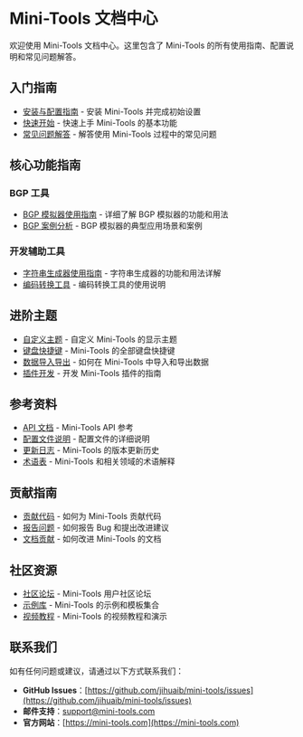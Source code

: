 # Mini-Tools 文档中心

欢迎使用 Mini-Tools 文档中心。这里包含了 Mini-Tools 的所有使用指南、配置说明和常见问题解答。

## 入门指南

- [安装与配置指南](installation_guide.md) - 安装 Mini-Tools 并完成初始设置
- [快速开始](quick_start.md) - 快速上手 Mini-Tools 的基本功能
- [常见问题解答](faq.md) - 解答使用 Mini-Tools 过程中的常见问题

## 核心功能指南

### BGP 工具

- [BGP 模拟器使用指南](bgp_simulator_guide.md) - 详细了解 BGP 模拟器的功能和用法
- [BGP 案例分析](bgp_case_studies.md) - BGP 模拟器的典型应用场景和案例

### 开发辅助工具

- [字符串生成器使用指南](string_generator_guide.md) - 字符串生成器的功能和用法详解
- [编码转换工具](encoding_converter.md) - 编码转换工具的使用说明

## 进阶主题

- [自定义主题](custom_themes.md) - 自定义 Mini-Tools 的显示主题
- [键盘快捷键](keyboard_shortcuts.md) - Mini-Tools 的全部键盘快捷键
- [数据导入导出](data_import_export.md) - 如何在 Mini-Tools 中导入和导出数据
- [插件开发](plugin_development.md) - 开发 Mini-Tools 插件的指南

## 参考资料

- [API 文档](api_documentation.md) - Mini-Tools API 参考
- [配置文件说明](configuration_reference.md) - 配置文件的详细说明
- [更新日志](changelog.md) - Mini-Tools 的版本更新历史
- [术语表](glossary.md) - Mini-Tools 和相关领域的术语解释

## 贡献指南

- [贡献代码](contributing_code.md) - 如何为 Mini-Tools 贡献代码
- [报告问题](reporting_issues.md) - 如何报告 Bug 和提出改进建议
- [文档贡献](contributing_docs.md) - 如何改进 Mini-Tools 的文档

## 社区资源

- [社区论坛](https://forum.mini-tools.com) - Mini-Tools 用户社区论坛
- [示例库](https://github.com/jihuaib/mini-tools-examples) - Mini-Tools 的示例和模板集合
- [视频教程](https://www.youtube.com/c/mini-tools) - Mini-Tools 的视频教程和演示

## 联系我们

如有任何问题或建议，请通过以下方式联系我们：

- **GitHub Issues**：[https://github.com/jihuaib/mini-tools/issues](https://github.com/jihuaib/mini-tools/issues)
- **邮件支持**：[support@mini-tools.com](mailto:support@mini-tools.com)
- **官方网站**：[https://mini-tools.com](https://mini-tools.com)
